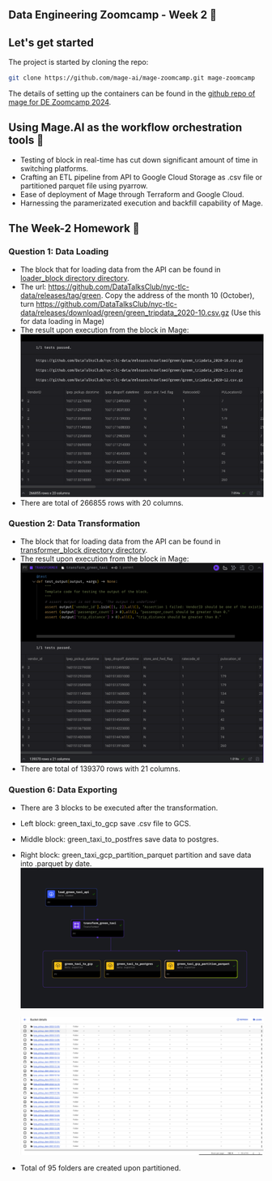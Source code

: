 ## Data Engineering Zoomcamp - Week 2 &#128640;

## Let's get started 

The project is started by cloning the repo:

```bash
git clone https://github.com/mage-ai/mage-zoomcamp.git mage-zoomcamp
```
The details of setting up the containers can be found in the [github repo of mage for DE Zoomcamp 2024](https://github.com/mage-ai/mage-zoomcamp).

## Using Mage.AI as the workflow orchestration tools &#128295;
 
- Testing of block in real-time has cut down significant amount of time in switching platforms.
- Crafting an ETL pipeline from API to Google Cloud Storage as .csv file or partitioned parquet file using pyarrow. 
- Ease of deployment of Mage through Terraform and Google Cloud.
- Harnessing the paramerizated execution and backfill capability of Mage.

## The Week-2 Homework 	&#128221;

### Question 1: Data Loading
  - The block that for loading data from the API can be found in [loader_block directory directory](./loader_block). 
  - The url: https://github.com/DataTalksClub/nyc-tlc-data/releases/tag/green. Copy the address of the month 10 (October), turn https://github.com/DataTalksClub/nyc-tlc-data/releases/download/green/green_tripdata_2020-10.csv.gz (Use this for data loading in Mage)
  - The result upon execution from the block in Mage:
  ![](./images/Module_2_question1.png)
  - There are total of 266855 rows with 20 columns.

### Question 2: Data Transformation
  - The block that for loading data from the API can be found in [transformer_block directory directory](./transformer_block). 
  - The result upon execution from the block in Mage:
  ![](./images/Module_2_question2.png)
  - There are total of 139370 rows with 21 columns.

### Question 6: Data Exporting
  - There are 3 blocks to be executed after the transformation.
  - Left block: green_taxi_to_gcp save .csv file to GCS.
  - Middle block: green_taxi_to_postfres save data to postgres.
  - Right block: green_taxi_gcp_partition_parquet partition and save data into .parquet by date.
    ![](./images/Overall_pipeline.png)

    ![](./images/partitioned_file.png)

   - Total of 95 folders are created upon partitioned.